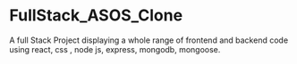 # FullStack_ASOS_Clone
A full Stack Project displaying a whole range of frontend and backend code using react, css , node js, express, mongodb, mongoose.
